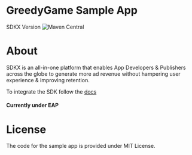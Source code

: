 # GreedyGame Sample App

SDKX Version  ![Maven Central](https://maven-badges.herokuapp.com/maven-central/com.greedygame.sdkx/core/badge.svg)

# About
SDKX is an all-in-one platform that enables App Developers & Publishers across the globe to generate more ad revenue without hampering user experience & improving retention.

To integrate the SDK follow the [docs](https://console.greedygame.com/docs)

#### Currently under EAP

# License
The code for the sample app is provided under MIT License.
